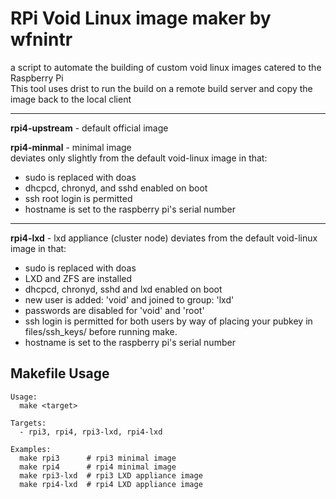 # RPi Void Linux image maker by wfnintr
a script to automate the building of custom void linux images catered to the Raspberry Pi  
This tool uses drist to run the build on a remote build server and copy the image back to the local client

---

**rpi4-upstream** - default official image

**rpi4-minmal** - minimal image  
deviates only slightly from the default void-linux image in that:  
- sudo is replaced with doas  
- dhcpcd, chronyd, and sshd enabled on boot  
- ssh root login is permitted  
- hostname is set to the raspberry pi's serial number  

---

**rpi4-lxd** - lxd appliance (cluster node)
deviates from the default void-linux image in that:
- sudo is replaced with doas
- LXD and ZFS are installed
- dhcpcd, chronyd, sshd and lxd enabled on boot
- new user is added: 'void' and joined to group: 'lxd'
- passwords are disabled for 'void' and 'root'
- ssh login is permitted for both users by way of placing your pubkey in files/ssh_keys/ before running make.
- hostname is set to the raspberry pi's serial number


## Makefile Usage
```
Usage:
  make <target>

Targets:
  - rpi3, rpi4, rpi3-lxd, rpi4-lxd

Examples:
  make rpi3      # rpi3 minimal image
  make rpi4      # rpi4 minimal image
  make rpi3-lxd  # rpi3 LXD appliance image
  make rpi4-lxd  # rpi4 LXD appliance image
  ```
